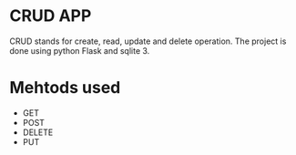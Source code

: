 # CRUD APP

CRUD stands for create, read, update and delete operation.
The project is done using python Flask and sqlite 3.

# Mehtods used

* GET
* POST
* DELETE
* PUT
